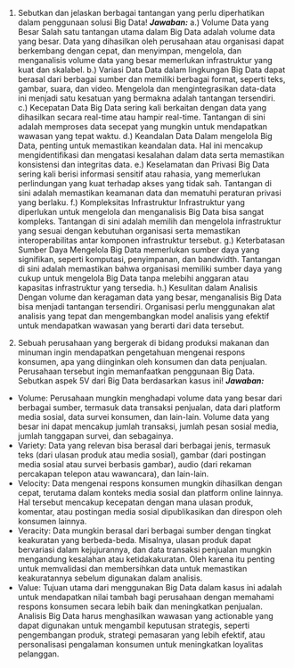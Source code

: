1. Sebutkan dan jelaskan berbagai tantangan yang perlu diperhatikan dalam penggunaan solusi Big Data!
***Jawaban:***
a.) Volume Data yang Besar
Salah satu tantangan utama dalam Big Data adalah volume data yang besar. Data yang dihasilkan oleh perusahaan atau organisasi dapat berkembang dengan cepat, dan menyimpan, mengelola, dan menganalisis volume data yang besar memerlukan infrastruktur yang kuat dan skalabel.
b.) Variasi Data
Data dalam lingkungan Big Data dapat berasal dari berbagai sumber dan memiliki berbagai format, seperti teks, gambar, suara, dan video. Mengelola dan mengintegrasikan data-data ini menjadi satu kesatuan yang bermakna adalah tantangan tersendiri.
c.) Kecepatan Data
Big Data sering kali berkaitan dengan data yang dihasilkan secara real-time atau hampir real-time. Tantangan di sini adalah memproses data secepat yang mungkin untuk mendapatkan wawasan yang tepat waktu.
d.) Keandalan Data
Dalam mengelola Big Data, penting untuk memastikan keandalan data. Hal ini mencakup mengidentifikasi dan mengatasi kesalahan dalam data serta memastikan konsistensi dan integritas data.
e.) Keselamatan dan Privasi
Big Data sering kali berisi informasi sensitif atau rahasia, yang memerlukan perlindungan yang kuat terhadap akses yang tidak sah. Tantangan di sini adalah memastikan keamanan data dan mematuhi peraturan privasi yang berlaku.
f.) Kompleksitas Infrastruktur
Infrastruktur yang diperlukan untuk mengelola dan menganalisis Big Data bisa sangat kompleks. Tantangan di sini adalah memilih dan mengelola infrastruktur yang sesuai dengan kebutuhan organisasi serta memastikan interoperabilitas antar komponen infrastruktur tersebut.
g.) Keterbatasan Sumber Daya
Mengelola Big Data memerlukan sumber daya yang signifikan, seperti komputasi, penyimpanan, dan bandwidth. Tantangan di sini adalah memastikan bahwa organisasi memiliki sumber daya yang cukup untuk mengelola Big Data tanpa melebihi anggaran atau kapasitas infrastruktur yang tersedia.
h.) Kesulitan dalam Analisis
Dengan volume dan keragaman data yang besar, menganalisis Big Data bisa menjadi tantangan tersendiri. Organisasi perlu menggunakan alat analisis yang tepat dan mengembangkan model analisis yang efektif untuk mendapatkan wawasan yang berarti dari data tersebut.

2. Sebuah perusahaan yang bergerak di bidang produksi makanan dan minuman ingin mendapatkan pengetahuan mengenai respons konsumen, apa yang diinginkan oleh konsumen dan data penjualan. Perusahaan tersebut ingin memanfaatkan penggunaan Big Data. Sebutkan aspek 5V dari Big Data berdasarkan kasus ini!
***Jawaban:***
* Volume: Perusahaan mungkin menghadapi volume data yang besar dari berbagai sumber, termasuk data transaksi penjualan, data dari platform media sosial, data survei konsumen, dan lain-lain. Volume data yang besar ini dapat mencakup jumlah transaksi, jumlah pesan sosial media, jumlah tanggapan survei, dan sebagainya.
* Variety: Data yang relevan bisa berasal dari berbagai jenis, termasuk teks (dari ulasan produk atau media sosial), gambar (dari postingan media sosial atau survei berbasis gambar), audio (dari rekaman percakapan telepon atau wawancara), dan lain-lain. 
* Velocity: Data mengenai respons konsumen mungkin dihasilkan dengan cepat, terutama dalam konteks media sosial dan platform online lainnya. Hal tersebut mencakup kecepatan dengan mana ulasan produk, komentar, atau postingan media sosial dipublikasikan dan direspon oleh konsumen lainnya. 
* Veracity: Data mungkin berasal dari berbagai sumber dengan tingkat keakuratan yang berbeda-beda. Misalnya, ulasan produk dapat bervariasi dalam kejujurannya, dan data transaksi penjualan mungkin mengandung kesalahan atau ketidakakuratan. Oleh karena itu penting untuk memvalidasi dan membersihkan data untuk memastikan keakuratannya sebelum digunakan dalam analisis.
* Value: Tujuan utama dari menggunakan Big Data dalam kasus ini adalah untuk mendapatkan nilai tambah bagi perusahaan dengan memahami respons konsumen secara lebih baik dan meningkatkan penjualan. Analisis Big Data harus menghasilkan wawasan yang actionable yang dapat digunakan untuk mengambil keputusan strategis, seperti pengembangan produk, strategi pemasaran yang lebih efektif, atau personalisasi pengalaman konsumen untuk meningkatkan loyalitas pelanggan.